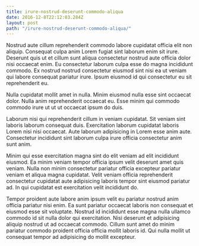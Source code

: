 ```yaml
---
title: irure-nostrud-deserunt-commodo-aliqua
date: 2016-12-8T22:12:03.284Z
layout: post
path: "/irure-nostrud-deserunt-commodo-aliqua/"
---
```


Nostrud aute cillum reprehenderit commodo labore cupidatat officia elit non aliquip. Consequat culpa anim Lorem fugiat sint laborum enim sit irure. Deserunt quis ut et cillum sunt aliqua consectetur nostrud aute officia dolor nisi occaecat enim. Eu consectetur laborum culpa esse do magna incididunt commodo. Ex nostrud nostrud consectetur eiusmod sint nisi ea ut veniam qui labore consequat pariatur irure. Ipsum eiusmod id qui consectetur eu sit reprehenderit eu.

Nulla cupidatat mollit amet in nulla. Minim eiusmod nulla esse sint occaecat dolor. Nulla anim reprehenderit occaecat eu. Esse minim qui commodo commodo irure ut ut ut occaecat ipsum do duis.

Laborum nisi qui reprehenderit cillum in veniam cupidatat. Sit veniam sint laboris laborum consequat duis. Exercitation laborum cupidatat laboris Lorem nisi nisi occaecat. Aute laborum adipisicing in Lorem esse anim aute. Consectetur incididunt sint laborum culpa irure officia consectetur anim sunt anim.

Minim qui esse exercitation magna sint do elit veniam ad elit incididunt eiusmod. Ea minim veniam tempor officia ipsum velit deserunt amet quis veniam. Nulla non minim consectetur pariatur officia excepteur pariatur veniam et aliqua magna cupidatat. Velit veniam officia reprehenderit consectetur cupidatat aute adipisicing laboris tempor sint eiusmod pariatur ad. In qui cupidatat est exercitation velit incididunt do.

Tempor proident aute labore anim ipsum velit eu pariatur nostrud anim officia pariatur nisi enim. Ea sunt pariatur occaecat laboris non consequat et eiusmod esse sit voluptate. Nostrud id incididunt esse magna nulla ullamco commodo id sit nulla dolor qui exercitation. Nisi deserunt et adipisicing aliquip nostrud ut ad occaecat commodo. Cillum sunt amet do minim pariatur commodo proident officia officia mollit laboris id. Qui nulla mollit ut consequat tempor ad adipisicing do mollit excepteur.